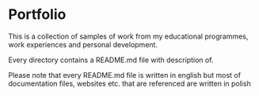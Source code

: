 # Portfolio

This is a collection of samples of work from my educational programmes, work experiences and personal development.

Every directory contains a README.md file with description of.

Please note that every README.md file is written in english but most of documentation files, websites etc. that are referenced are written in polish
